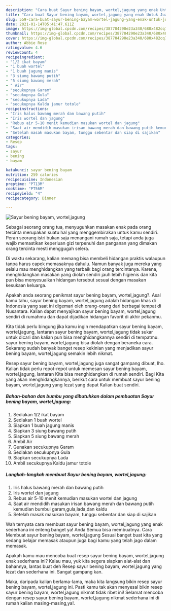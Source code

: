 ```yaml
---
description: "Cara buat Sayur bening bayam, wortel,jagung yang enak Untuk Jualan"
title: "Cara buat Sayur bening bayam, wortel,jagung yang enak Untuk Jualan"
slug: 559-cara-buat-sayur-bening-bayam-wortel-jagung-yang-enak-untuk-jualan
date: 2021-01-14T05:41:47.611Z
image: https://img-global.cpcdn.com/recipes/387704290e23a340/680x482cq70/sayur-bening-bayam-worteljagung-foto-resep-utama.jpg
thumbnail: https://img-global.cpcdn.com/recipes/387704290e23a340/680x482cq70/sayur-bening-bayam-worteljagung-foto-resep-utama.jpg
cover: https://img-global.cpcdn.com/recipes/387704290e23a340/680x482cq70/sayur-bening-bayam-worteljagung-foto-resep-utama.jpg
author: Abbie Rose
ratingvalue: 4.6
reviewcount: 4
recipeingredient:
- "1/2 ikat bayam"
- "1 buah wortel"
- "1 buah jagung manis"
- "3 siung bawang putih"
- "5 siung bawang merah"
- " Air"
- "secukupnya Garam"
- "secukupnya Gula"
- "secukupnya Lada"
- "secukupnya Kaldu jamur totole"
recipeinstructions:
- "Iris halus bawang merah dan bawang putih"
- "Iris wortel dan jagung"
- "Rebus air 5-10 menit kemudian masukan wortel dan jagung"
- "Saat air mendidih masukan irisan bawang merah dan bawang putih kemudian bumbui garam,gula,lada,dan kaldu"
- "Setelah masak masukan bayam, tunggu sebentar dan siap di sajikan"
categories:
- Resep
tags:
- sayur
- bening
- bayam

katakunci: sayur bening bayam 
nutrition: 259 calories
recipecuisine: Indonesian
preptime: "PT13M"
cooktime: "PT56M"
recipeyield: "4"
recipecategory: Dinner

---
```



![Sayur bening bayam, wortel,jagung](https://img-global.cpcdn.com/recipes/387704290e23a340/680x482cq70/sayur-bening-bayam-worteljagung-foto-resep-utama.jpg)

Sebagai seorang orang tua, menyuguhkan masakan enak pada orang tercinta merupakan suatu hal yang menggembirakan untuk kamu sendiri. Peran seorang istri bukan saja menangani rumah saja, tetapi anda juga wajib memastikan keperluan gizi terpenuhi dan panganan yang dimakan orang tercinta mesti menggugah selera.

Di waktu  sekarang, kalian memang bisa membeli hidangan praktis walaupun tanpa harus capek memasaknya dahulu. Namun banyak juga mereka yang selalu mau menghidangkan yang terbaik bagi orang tercintanya. Karena, menghidangkan masakan yang diolah sendiri jauh lebih higienis dan kita pun bisa menyesuaikan hidangan tersebut sesuai dengan masakan kesukaan keluarga. 



Apakah anda seorang penikmat sayur bening bayam, wortel,jagung?. Asal kamu tahu, sayur bening bayam, wortel,jagung adalah hidangan khas di Indonesia yang saat ini digemari oleh orang-orang dari berbagai tempat di Nusantara. Kalian dapat menyajikan sayur bening bayam, wortel,jagung sendiri di rumahmu dan dapat dijadikan hidangan favorit di akhir pekanmu.

Kita tidak perlu bingung jika kamu ingin mendapatkan sayur bening bayam, wortel,jagung, lantaran sayur bening bayam, wortel,jagung tidak sukar untuk dicari dan kalian pun bisa menghidangkannya sendiri di tempatmu. sayur bening bayam, wortel,jagung bisa diolah dengan beraneka cara. Sekarang sudah banyak banget resep kekinian yang menjadikan sayur bening bayam, wortel,jagung semakin lebih nikmat.

Resep sayur bening bayam, wortel,jagung juga sangat gampang dibuat, lho. Kalian tidak perlu repot-repot untuk memesan sayur bening bayam, wortel,jagung, lantaran Kita bisa menghidangkan di rumah sendiri. Bagi Kita yang akan menghidangkannya, berikut cara untuk membuat sayur bening bayam, wortel,jagung yang lezat yang dapat Kalian buat sendiri.

<!--inarticleads1-->

##### Bahan-bahan dan bumbu yang dibutuhkan dalam pembuatan Sayur bening bayam, wortel,jagung:

1. Sediakan 1/2 ikat bayam
1. Sediakan 1 buah wortel
1. Siapkan 1 buah jagung manis
1. Siapkan 3 siung bawang putih
1. Siapkan 5 siung bawang merah
1. Ambil  Air
1. Gunakan secukupnya Garam
1. Sediakan secukupnya Gula
1. Siapkan secukupnya Lada
1. Ambil secukupnya Kaldu jamur totole




<!--inarticleads2-->

##### Langkah-langkah membuat Sayur bening bayam, wortel,jagung:

1. Iris halus bawang merah dan bawang putih
1. Iris wortel dan jagung
1. Rebus air 5-10 menit kemudian masukan wortel dan jagung
1. Saat air mendidih masukan irisan bawang merah dan bawang putih kemudian bumbui garam,gula,lada,dan kaldu
1. Setelah masak masukan bayam, tunggu sebentar dan siap di sajikan




Wah ternyata cara membuat sayur bening bayam, wortel,jagung yang enak sederhana ini enteng banget ya! Anda Semua bisa membuatnya. Cara Membuat sayur bening bayam, wortel,jagung Sesuai banget buat kita yang sedang belajar memasak ataupun juga bagi kamu yang telah jago dalam memasak.

Apakah kamu mau mencoba buat resep sayur bening bayam, wortel,jagung enak sederhana ini? Kalau mau, yuk kita segera siapkan alat-alat dan bahannya, lantas buat deh Resep sayur bening bayam, wortel,jagung yang lezat dan sederhana ini. Sangat gampang kan. 

Maka, daripada kalian berlama-lama, maka kita langsung bikin resep sayur bening bayam, wortel,jagung ini. Pasti kamu tak akan menyesal bikin resep sayur bening bayam, wortel,jagung nikmat tidak ribet ini! Selamat mencoba dengan resep sayur bening bayam, wortel,jagung nikmat sederhana ini di rumah kalian masing-masing,ya!.

